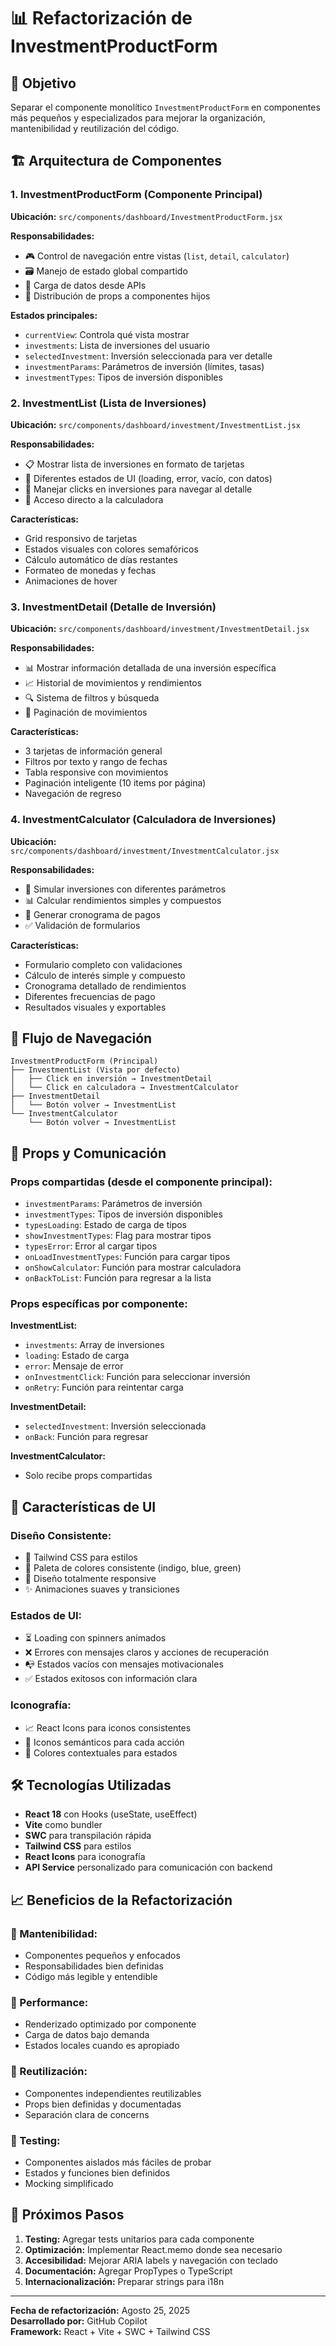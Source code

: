 # 📊 Refactorización de InvestmentProductForm

## 🎯 Objetivo
Separar el componente monolítico `InvestmentProductForm` en componentes más pequeños y especializados para mejorar la organización, mantenibilidad y reutilización del código.

## 🏗️ Arquitectura de Componentes

### 1. **InvestmentProductForm** (Componente Principal)
**Ubicación:** `src/components/dashboard/InvestmentProductForm.jsx`

**Responsabilidades:**
- 🎮 Control de navegación entre vistas (`list`, `detail`, `calculator`)
- 🗃️ Manejo de estado global compartido
- 🔄 Carga de datos desde APIs
- 📡 Distribución de props a componentes hijos

**Estados principales:**
- `currentView`: Controla qué vista mostrar
- `investments`: Lista de inversiones del usuario
- `selectedInvestment`: Inversión seleccionada para ver detalle
- `investmentParams`: Parámetros de inversión (límites, tasas)
- `investmentTypes`: Tipos de inversión disponibles

### 2. **InvestmentList** (Lista de Inversiones)
**Ubicación:** `src/components/dashboard/investment/InvestmentList.jsx`

**Responsabilidades:**
- 📋 Mostrar lista de inversiones en formato de tarjetas
- 🎨 Diferentes estados de UI (loading, error, vacío, con datos)
- 🎯 Manejar clicks en inversiones para navegar al detalle
- 🧮 Acceso directo a la calculadora

**Características:**
- Grid responsivo de tarjetas
- Estados visuales con colores semafóricos
- Cálculo automático de días restantes
- Formateo de monedas y fechas
- Animaciones de hover

### 3. **InvestmentDetail** (Detalle de Inversión)
**Ubicación:** `src/components/dashboard/investment/InvestmentDetail.jsx`

**Responsabilidades:**
- 📊 Mostrar información detallada de una inversión específica
- 📈 Historial de movimientos y rendimientos
- 🔍 Sistema de filtros y búsqueda
- 📄 Paginación de movimientos

**Características:**
- 3 tarjetas de información general
- Filtros por texto y rango de fechas
- Tabla responsive con movimientos
- Paginación inteligente (10 items por página)
- Navegación de regreso

### 4. **InvestmentCalculator** (Calculadora de Inversiones)
**Ubicación:** `src/components/dashboard/investment/InvestmentCalculator.jsx`

**Responsabilidades:**
- 🧮 Simular inversiones con diferentes parámetros
- 📊 Calcular rendimientos simples y compuestos
- 📅 Generar cronograma de pagos
- ✅ Validación de formularios

**Características:**
- Formulario completo con validaciones
- Cálculo de interés simple y compuesto
- Cronograma detallado de rendimientos
- Diferentes frecuencias de pago
- Resultados visuales y exportables

## 🔄 Flujo de Navegación

```
InvestmentProductForm (Principal)
├── InvestmentList (Vista por defecto)
│   ├── Click en inversión → InvestmentDetail
│   └── Click en calculadora → InvestmentCalculator
├── InvestmentDetail
│   └── Botón volver → InvestmentList
└── InvestmentCalculator
    └── Botón volver → InvestmentList
```

## 📡 Props y Comunicación

### Props compartidas (desde el componente principal):
- `investmentParams`: Parámetros de inversión
- `investmentTypes`: Tipos de inversión disponibles
- `typesLoading`: Estado de carga de tipos
- `showInvestmentTypes`: Flag para mostrar tipos
- `typesError`: Error al cargar tipos
- `onLoadInvestmentTypes`: Función para cargar tipos
- `onShowCalculator`: Función para mostrar calculadora
- `onBackToList`: Función para regresar a la lista

### Props específicas por componente:

**InvestmentList:**
- `investments`: Array de inversiones
- `loading`: Estado de carga
- `error`: Mensaje de error
- `onInvestmentClick`: Función para seleccionar inversión
- `onRetry`: Función para reintentar carga

**InvestmentDetail:**
- `selectedInvestment`: Inversión seleccionada
- `onBack`: Función para regresar

**InvestmentCalculator:**
- Solo recibe props compartidas

## 🎨 Características de UI

### Diseño Consistente:
- 🎨 Tailwind CSS para estilos
- 🎯 Paleta de colores consistente (indigo, blue, green)
- 📱 Diseño totalmente responsive
- ✨ Animaciones suaves y transiciones

### Estados de UI:
- ⏳ Loading con spinners animados
- ❌ Errores con mensajes claros y acciones de recuperación
- 📭 Estados vacíos con mensajes motivacionales
- ✅ Estados exitosos con información clara

### Iconografía:
- 📈 React Icons para iconos consistentes
- 🎯 Iconos semánticos para cada acción
- 🎨 Colores contextuales para estados

## 🛠️ Tecnologías Utilizadas

- **React 18** con Hooks (useState, useEffect)
- **Vite** como bundler
- **SWC** para transpilación rápida
- **Tailwind CSS** para estilos
- **React Icons** para iconografía
- **API Service** personalizado para comunicación con backend

## 📈 Beneficios de la Refactorización

### 🔧 Mantenibilidad:
- Componentes pequeños y enfocados
- Responsabilidades bien definidas
- Código más legible y entendible

### 🚀 Performance:
- Renderizado optimizado por componente
- Carga de datos bajo demanda
- Estados locales cuando es apropiado

### 🔄 Reutilización:
- Componentes independientes reutilizables
- Props bien definidas y documentadas
- Separación clara de concerns

### 🧪 Testing:
- Componentes aislados más fáciles de probar
- Estados y funciones bien definidos
- Mocking simplificado

## 🎯 Próximos Pasos

1. **Testing:** Agregar tests unitarios para cada componente
2. **Optimización:** Implementar React.memo donde sea necesario
3. **Accesibilidad:** Mejorar ARIA labels y navegación con teclado
4. **Documentación:** Agregar PropTypes o TypeScript
5. **Internacionalización:** Preparar strings para i18n

---

**Fecha de refactorización:** Agosto 25, 2025  
**Desarrollado por:** GitHub Copilot  
**Framework:** React + Vite + SWC + Tailwind CSS
